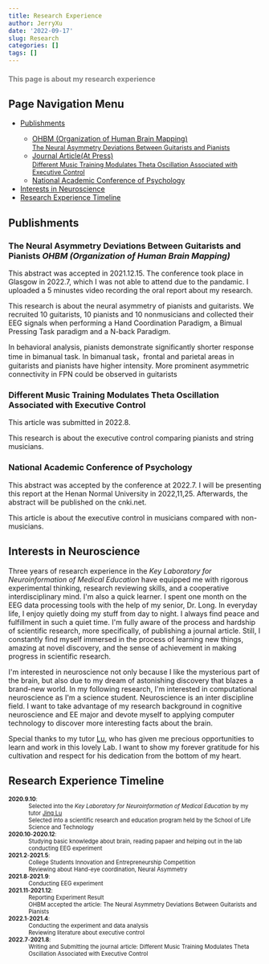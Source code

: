 ```yaml
---
title: Research Experience
author: JerryXu
date: '2022-09-17'
slug: Research
categories: []
tags: []
---
```

<h1 style = "color : gray; font-size: 100%;">This page is about my research experience</h1>
<h2>Page Navigation Menu</h2>
    <ul>
        <li><a href="#Achievement">Publishments</a></li>       
        <ul>
            <li><a href="#Ach1"> OHBM (Organization of Human Brain Mapping)<br><span style="font-size:90%">The Neural Asymmetry Deviations Between Guitarists and Pianists</span></a></li>
            <li><a href="#Ach2">Journal Article(At Press)<br><span style="font-size:90%">Different Music Training Modulates Theta Oscillation Associated with Executive Control</span></a></li>
            <li><a href="#Ach3">National Academic Conference of Psychology</li>                      
        </ul>        
        <li><a href="#Interests">Interests in Neuroscience</a></li>
        <li><a href="#Timeline">Research Experience Timeline</a></li>
    </ul>

</p> 
<h2 id="Achievement">Publishments </h2>
<h3 id="Ach1">The Neural Asymmetry Deviations Between Guitarists and Pianists <em> OHBM (Organization of Human Brain Mapping)</em></h3>
<p>
This abstract was accepted in 2021.12.15. The conference took place in Glasgow in 2022.7, which I was not able to attend due to the pandamic. I uploaded a 5 minustes video recording the oral report about my research.</p>
<p>
This research is about the neural asymmetry of pianists and guitarists. We recruited 10 guitarists, 10 pianists and 10 nonmusicians and collected their EEG signals when performing a Hand Coordination Paradigm, a Bimual Pressing Task paradigm and a N-back Paradigm. 
</p>
<p>
In behavioral analysis, pianists demonstrate significantly shorter response time in bimanual task. In bimanual task，frontal and parietal areas in guitarists and pianists have higher intensity. More prominent asymmetric connectivity in FPN could be observed in guitarists</p>

<h3 id="Ach2">Different Music Training Modulates Theta Oscillation Associated with Executive Control</h3>
<p>
This article was submitted in 2022.8. 
</p>  
<p>
This research is about the executive control comparing pianists and string musicians. 
</p>
<h3 id="Ach3">National Academic Conference of Psychology</h3>
<p>
This abstract was accepted by the conference at 2022.7. I will be presenting this report at the Henan Normal University in 2022,11,25. Afterwards, the abstract will be published on the cnki.net.
</p>
<p>
This article is about the executive control in musicians compared with non-musicians.
</p>
<h2 id="Interests">Interests in Neuroscience </h2>
<p>
Three years of research experience in the <em>Key Laboratory for Neuroinformation of Medical Education</em>   
have equipped me with rigorous experimental thinking, research reviewing skills, and a cooperative interdisciplinary mind.
I'm also a quick learner. I spent one month on the EEG data processing tools with the help of my senior, Dr. Long.
In everyday life, I enjoy quietly doing my stuff from day to night. I always find peace and fulfillment in such a quiet time.
I'm fully aware of the process and hardship of scientific research, more specifically, of publishing a journal article. 
Still, I constantly find myself immersed in the process of learning new things, amazing at novel discovery, and 
the sense of achievement in making progress in scientific research. 
</p>
<p>
I'm interested in neuroscience not only because I like the mysterious part of the brain, but also due to my dream of astonishing discovery that blazes a brand-new world. In my following research, I'm interested in computational neuroscience as I'm a science student. Neuroscience is an inter discipline field. I want to take advantage of my research background in cognitive neuroscience and EE major and devote myself to applying computer technology to discover more interesting facts about the brain.
</p>
<p>
Special thanks to my tutor <a href="https://scholar.google.com/citations?user=OLWmCDYAAAAJ&hl=en&oi=sra"> Lu</a>, who has given me precious opportunities to learn and work in this lovely Lab. I want to show my forever gratitude for his cultivation and respect for his dedication from the bottom of my heart.
</p>
<h2 id="Timeline">Research Experience Timeline </h2>
<p>
    <dl style="font-size:80%">
    <dt><strong>2020.9.10</strong>:</dt>
    <dd>Selected into the <em> Key Laboratory for Neuroinformation of Medical Education </em> by my tutor <a href="https://scholar.google.com/citations?user=OLWmCDYAAAAJ&hl=en&oi=sra"> Jing Lu </a> <br>
    Selected into a scientific research and education program held by the School of Life Science and Technology</dd>
    <dt><strong>2020.10</strong>-<strong>2020.12</strong>:</dt>
    <dd>Studying basic knowledge about brain, reading papaer and helping out in the lab conducting EEG experiment</dd>
    <dt><strong>2021.2</strong>-<strong>2021.5</strong>:</dt>
    <dd>College Students Innovation and Entrepreneurship Competition<br>
        Reviewing about Hand-eye coordination, Neural Asymmetry
    </dd>
    <dt><strong>2021.8</strong>-<strong>2021.9</strong>:</dt>
    <dd>Conducting EEG experiment
    </dd>
    <dt><strong>2021.11</strong>-<strong>2021.12</strong>:</dt>
    <dd>Reporting Experiment Result<br>
        OHBM accepted the article: The Neural Asymmetry Deviations Between Guitarists and Pianists
    </dd>
    <dt><strong>2022.1</strong>-<strong>2021.4</strong>:</dt>
    <dd>Conducting the experiment and data analysis<br>
        Reviewing literature about executive control
    </dd> 
    <dt><strong>2022.7</strong>-<strong>2021.8</strong>:</dt>
    <dd>Writing and Submitting the journal article: Different Music Training Modulates Theta Oscillation Associated with Executive Control
    </dd>     
    </dl>